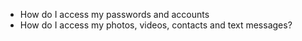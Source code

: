 - How do I access my passwords and accounts
- How do I access my photos, videos, contacts and text messages?

